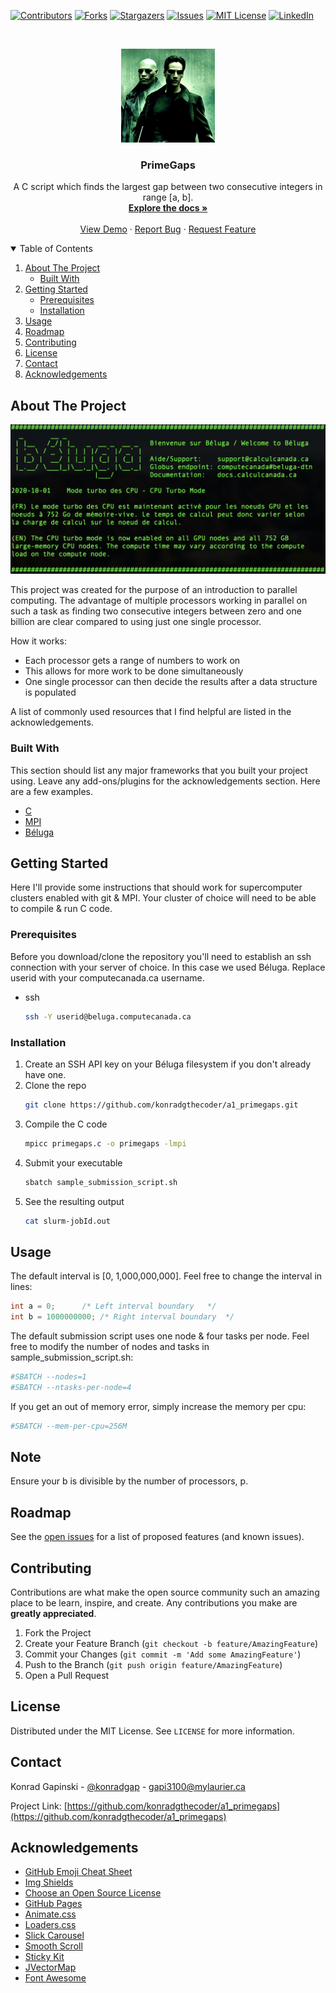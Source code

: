 <!--
*** Thanks for checking out the Best-README-Template. If you have a suggestion
*** that would make this better, please fork the repo and create a pull request
*** or simply open an issue with the tag "enhancement".
*** Thanks again! Now go create something AMAZING! :D
-->



<!-- PROJECT SHIELDS -->
<!--
*** I'm using markdown "reference style" links for readability.
*** Reference links are enclosed in brackets [ ] instead of parentheses ( ).
*** See the bottom of this document for the declaration of the reference variables
*** for contributors-url, forks-url, etc. This is an optional, concise syntax you may use.
*** https://www.markdownguide.org/basic-syntax/#reference-style-links
-->
[![Contributors][contributors-shield]][contributors-url]
[![Forks][forks-shield]][forks-url]
[![Stargazers][stars-shield]][stars-url]
[![Issues][issues-shield]][issues-url]
[![MIT License][license-shield]][license-url]
[![LinkedIn][linkedin-shield]][linkedin-url]



<!-- PROJECT LOGO -->
<br />
<p align="center">
  <a href="https://github.com/konradgthecoder/a1_primegaps">
    <img src="/images/matrix.jpg" alt="Logo" width="150" height="150">
  </a>

  <h3 align="center">PrimeGaps</h3>

  <p align="center">
    A C script which finds the largest gap between two consecutive integers in range [a, b].
    <br />
    <a href="https://github.com/konradgthecoder/a1_primegaps"><strong>Explore the docs »</strong></a>
    <br />
    <br />
    <a href="https://github.com/konradgthecoder/a1_primegaps">View Demo</a>
    ·
    <a href="https://github.com/konradgthecoder/a1_primegaps/issues">Report Bug</a>
    ·
    <a href="https://github.com/konradgthecoder/a1_primegaps/issues">Request Feature</a>
  </p>
</p>



<!-- TABLE OF CONTENTS -->
<details open="open">
  <summary>Table of Contents</summary>
  <ol>
    <li>
      <a href="#about-the-project">About The Project</a>
      <ul>
        <li><a href="#built-with">Built With</a></li>
      </ul>
    </li>
    <li>
      <a href="#getting-started">Getting Started</a>
      <ul>
        <li><a href="#prerequisites">Prerequisites</a></li>
        <li><a href="#installation">Installation</a></li>
      </ul>
    </li>
    <li><a href="#usage">Usage</a></li>
    <li><a href="#roadmap">Roadmap</a></li>
    <li><a href="#contributing">Contributing</a></li>
    <li><a href="#license">License</a></li>
    <li><a href="#contact">Contact</a></li>
    <li><a href="#acknowledgements">Acknowledgements</a></li>
  </ol>
</details>



<!-- ABOUT THE PROJECT -->
## About The Project

[![Product Name Screen Shot][product-screenshot]](https://example.com)

This project was created for the purpose of an introduction to parallel computing. The advantage of multiple processors working in parallel on such a task as finding two consecutive integers between zero and one billion are clear compared to using just one single processor.

How it works:
* Each processor gets a range of numbers to work on
* This allows for more work to be done simultaneously
* One single processor can then decide the results after a data structure is populated

A list of commonly used resources that I find helpful are listed in the acknowledgements.

### Built With

This section should list any major frameworks that you built your project using. Leave any add-ons/plugins for the acknowledgements section. Here are a few examples.
* [C](https://en.wikipedia.org/wiki/C_(programming_language))
* [MPI](https://en.wikipedia.org/wiki/Message_Passing_Interface)
* [Béluga](https://docs.computecanada.ca/wiki/Béluga/en)



<!-- GETTING STARTED -->
## Getting Started

Here I'll provide some instructions that should work for supercomputer clusters enabled with git & MPI. 
Your cluster of choice will need to be able to compile & run C code.

### Prerequisites

Before you download/clone the repository you'll need to establish an ssh connection with your server of choice. In this case we used Béluga. Replace userid with your computecanada.ca username.
* ssh
  ```sh
  ssh -Y userid@beluga.computecanada.ca
  ```

### Installation

1. Create an SSH API key on your Béluga filesystem if you don't already have one.
2. Clone the repo
   ```sh
   git clone https://github.com/konradgthecoder/a1_primegaps.git
   ```
3. Compile the C code
   ```sh
   mpicc primegaps.c -o primegaps -lmpi
   ```
4. Submit your executable
   ```sh
   sbatch sample_submission_script.sh
   ```
5. See the resulting output
   ```sh
   cat slurm-jobId.out
   ```



<!-- USAGE EXAMPLES -->
## Usage

The default interval is [0, 1,000,000,000]. Feel free to change the interval in lines:

```c
int	a = 0;		/* Left interval boundary	*/
int	b = 1000000000;	/* Right interval boundary	*/
```

The default submission script uses one node & four tasks per node. Feel free to modify
the number of nodes and tasks in sample_submission_script.sh:

```bash
#SBATCH --nodes=1
#SBATCH --ntasks-per-node=4
```

If you get an out of memory error, simply increase the memory per cpu:

```bash
#SBATCH --mem-per-cpu=256M
```

## Note

Ensure your b is divisible by the number of processors, p.



<!-- ROADMAP -->
## Roadmap

See the [open issues](https://github.com/konradgthecoder/a1_primegaps/issues) for a list of proposed features (and known issues).



<!-- CONTRIBUTING -->
## Contributing

Contributions are what make the open source community such an amazing place to be learn, inspire, and create. Any contributions you make are **greatly appreciated**.

1. Fork the Project
2. Create your Feature Branch (`git checkout -b feature/AmazingFeature`)
3. Commit your Changes (`git commit -m 'Add some AmazingFeature'`)
4. Push to the Branch (`git push origin feature/AmazingFeature`)
5. Open a Pull Request



<!-- LICENSE -->
## License

Distributed under the MIT License. See `LICENSE` for more information.



<!-- CONTACT -->
## Contact

Konrad Gapinski - [@konradgap](https://instagram.com/konradgap) - gapi3100@mylaurier.ca

Project Link: [https://github.com/konradgthecoder/a1_primegaps](https://github.com/konradgthecoder/a1_primegaps)



<!-- ACKNOWLEDGEMENTS -->
## Acknowledgements
* [GitHub Emoji Cheat Sheet](https://www.webpagefx.com/tools/emoji-cheat-sheet)
* [Img Shields](https://shields.io)
* [Choose an Open Source License](https://choosealicense.com)
* [GitHub Pages](https://pages.github.com)
* [Animate.css](https://daneden.github.io/animate.css)
* [Loaders.css](https://connoratherton.com/loaders)
* [Slick Carousel](https://kenwheeler.github.io/slick)
* [Smooth Scroll](https://github.com/cferdinandi/smooth-scroll)
* [Sticky Kit](http://leafo.net/sticky-kit)
* [JVectorMap](http://jvectormap.com)
* [Font Awesome](https://fontawesome.com)





<!-- MARKDOWN LINKS & IMAGES -->
<!-- https://www.markdownguide.org/basic-syntax/#reference-style-links -->
[contributors-shield]: https://img.shields.io/github/contributors/konradgthecoder/a1_primegaps.svg?style=for-the-badge
[contributors-url]: https://github.com/konradgthecoder/a1_primegaps/graphs/contributors
[forks-shield]: https://img.shields.io/github/forks/konradgthecoder/a1_primegaps.svg?style=for-the-badge
[forks-url]: https://github.com/konradgthecoder/a1_primegaps/network/members
[stars-shield]: https://img.shields.io/github/stars/konradgthecoder/a1_primegaps.svg?style=for-the-badge
[stars-url]: https://github.com/konradgthecoder/a1_primegaps/stargazers
[issues-shield]: https://img.shields.io/github/issues/konradgthecoder/a1_primegaps.svg?style=for-the-badge
[issues-url]: https://github.com/konradgthecoder/a1_primegaps/issues
[license-shield]: https://img.shields.io/github/license/konradgthecoder/a1_primegaps.svg?style=for-the-badge
[license-url]: https://github.com/konradgthecoder/a1_primegaps/blob/master/LICENSE.txt
[linkedin-shield]: https://img.shields.io/badge/-LinkedIn-black.svg?style=for-the-badge&logo=linkedin&colorB=555
[linkedin-url]: https://linkedin.com/in/konradgapinski
[product-screenshot]: images/screenshot.png
